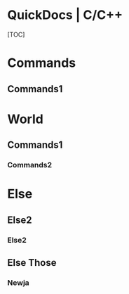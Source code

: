 QuickDocs \| C/C++
===

<!-- @import "TOC" {cmd="toc" depthFrom=1 depthTo=6 orderedList=true} -->

<!-- TOC -->

[TOC]

<!-- TOC -->


# Commands
## Commands1

# World
## Commands1
### Commands2

# Else
## Else2
### Else2
## Else Those
### Newja
